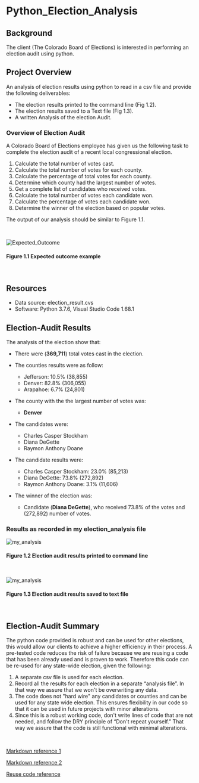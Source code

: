 # Python_Election_Analysis

## Background

The client (The Colorado Board of Elections) is interested in performing an election audit using python.

## Project Overview

An analysis of election results using python to read in a csv file and provide the following deliverables:

* The election results printed to the command line (Fig 1.2).
* The election results saved to a Text file (Fig 1.3).
* A written Analysis of the election Audit.

### Overview of Election Audit

A Colorado Board of Elections employee has given us the following task to complete the election audit of a recent local congressional election. 

1. Calculate the total number of votes cast.
2. Calculate the total number of votes for each county.
3. Calculate the percentage of total votes for each county.
4. Determine which county had the largest number of votes.
5. Get a complete list of candidates who received votes.
6. Calculate the total number of votes each candidate won.
7. Calculate the percentage of votes each candidate won.
8. Determine the winner of the election based on popular votes.

The output of our analysis should be similar to Figure 1.1.

&nbsp;

![Expected_Outcome](./Images/Expected%20_Outcome.png)

#### Figure 1.1 Expected outcome example

&nbsp;

## Resources

* Data source: election_result.cvs
* Software: Python 3.7.6, Visual Studio Code 1.68.1

## Election-Audit Results

The analysis of the election show that:

* There were (**369,711**) total votes cast in the election.

* The counties results were as follow:
  * Jefferson: 10.5% (38,855)
  * Denver: 82.8% (306,055)
  * Arapahoe: 6.7% (24,801)
 
 * The county with the the largest number of votes was:
 
   * **Denver**
 
* The candidates were:

  * Charles Casper Stockham
  * Diana DeGette
  * Raymon Anthony Doane

* The candidate results were:

  * Charles Casper Stockham: 23.0% (85,213)
  * Diana DeGette: 73.8% (272,892)
  * Raymon Anthony Doane: 3.1% (11,606)

* The winner of the election was:

  * Candidate (**Diana DeGette**), who received 73.8% of the votes and (272,892) number of votes.

### Results as recorded in my election_analysis file

![my_analysis](./Images/Election_results_print_terminal.png)

#### Figure 1.2 Election audit results printed to command line

&nbsp;

![my_analysis](./Images/Election_results_print_to_text.png)

#### Figure 1.3 Election audit results saved to text file

&nbsp;

## Election-Audit Summary

The python code provided is robust and can be used for other elections, this would allow our clients to achieve a higher efficiency in their process. A pre-tested code reduces the risk of failure because we are reusing a code that has been already used and is proven to work. Therefore this code can be re-used for any state-wide election, given the following:

  1. A separate csv file is used for each election.
  2. Record all the results for each election in a separate “analysis file”. In that way we assure that we won't be overwriting any data.
  3. The code does not "hard wire" any candidates or counties and can be used for any state wide election. This ensures flexibility in our code so that it can be used in future projects with minor alterations.
  4. Since this is a robust working code, don't write lines of code that are not needed, and follow the DRY principle of “Don't repeat yourself.” That way we assure that the code is still functional with minimal alterations.  

&nbsp;

[Markdown reference 1](https://docs.github.com/en/get-started/writing-on-github/getting-started-with-writing-and-formatting-on-github/basic-writing-and-formatting-syntax)

[Markdown reference 2](https://www.markdownguide.org/basic-syntax/)

[Reuse code reference](https://www.crowdbotics.com/blog/how-to-maximize-code-reuse-across-projects)
